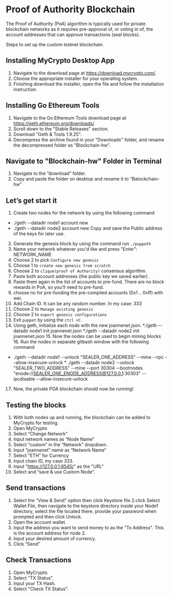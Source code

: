 # Proof of Authority Blockchain
The Proof of Authority (PoA) algorithm is typically used for private blockchain networks as it requires pre-approval of, or voting in of, the account addresses that can approve transactions (seal blocks).

Steps to set up the custom testnet blockchain.
## Installing MyCrypto Desktop App
1.	Navigate to the download page at https://download.mycrypto.com/.
2.	Choose the appropriate installer for your operating system.
3.	Finishing download the installer, open the file and follow the installation instruction. 
## Installing Go Ethereum Tools
1.	Navigate to the Go Ethereum Tools download page at https://geth.ethereum.org/downloads/
2.	Scroll down to the "Stable Releases" section.
3.	Download "Geth & Tools 1.9.25".
4.	Decompress the archive found in your "Downloads" folder, and rename the decompressed folder as "Blockchain-hw".
##  Navigate to "Blockchain-hw" Folder in Terminal
1.	Navigate to the “download” folder. 
2.	Copy and paste the folder on desktop and rename it to “Balockchain-hw”
## Let’s get start it
1.	Create two nodes for the network by using the following command
* ./geth --datadir node1 account new
 * ./geth --datadir node2 account new
Copy and save the Public address of the keys for later use. 

2.	Generate the genesis block by using the command run `./puppeth`
3.	Name your network whatever you'd like and press "Enter": NETWORK_NAME
4.	Choose 2 to pick `Configure new genesis`
5.	Choose 1 to `create new genesis from scratch`
6.	Choose 2 to `clique(proof of Authority)` consensus algorithm.
7.	Paste both account addresses (the public key we saved earlier) .
8.	Paste them again in the list of accounts to pre-fund. There are no block rewards in PoA, so you'll need to pre-fund.
9.	choose no for pre-funding the pre-compiled accounts (0x1 .. 0xff) with wei.
10.	Add Chain ID. It can be any random number. In my case: 333
11.	Choose 2 to `Manage existing genesis`
12.	Choose 2 to `export genesis configurations`
13.	Exit `puppet` by using the `ctrl +C`.
14.	Using geth, initialize each node with the new joannenet.json.
*./geth --datadir node1 init joannenet.json
*./geth --datadir node2 init joannenet.json
        15.  Now the nodes can be used to begin mining blocks
        16.  Run the nodes in separate gitbash window with the following command
*  ./geth --datadir node1 --unlock "SEALER_ONE_ADDRESS" --mine --rpc --allow-insecure-unlock
        *  ./geth --datadir node2 --unlock "SEALER_TWO_ADDRESS" --mine --port 30304 --bootnodes "enode://SEALER_ONE_ENODE_ADDRESS@127.0.0.1:30303" --ipcdisable --allow-insecure-unlock
 

 
17. Now, the private POA blockchain should now be running!
 

## Testing the blocks 
1.	With both nodes up and running, the blockchain can be added to MyCrypto for testing.
2.	Open MyCrypto
3.	Select “Change Network”
4.	Input network names as “Node Name”
5.	Select “custom” in the “Network” dropdown.
6.	Input “joannenet” name as “Network Name”
7.	Select “ETH” for Currency
8.	Input chain ID, my case 333.
9.	Input "https://127.0.0.1:8545/" as the "URL"
10.	Select and “save & use Custom Node”. 
## Send transactions
1. Select the “View & Send” option then click Keystore file
2.click Select Wallet File, then navigate to the keystore directory inside your Node1 directory, select the file located there, provide your password when prompted and then click Unlock.
3.	Open the account wallet. 
4.	Input the address you want to send money to as the "To Address". This is the account address for node 2. 
5.	Input your desired amount of currency.
6.	Click “Send”
## Check Transactions
1.	Open MyCrypto.
2.	Select "TX Status".
3.	Input your TX Hash.
4.	Select "Check TX Status".



